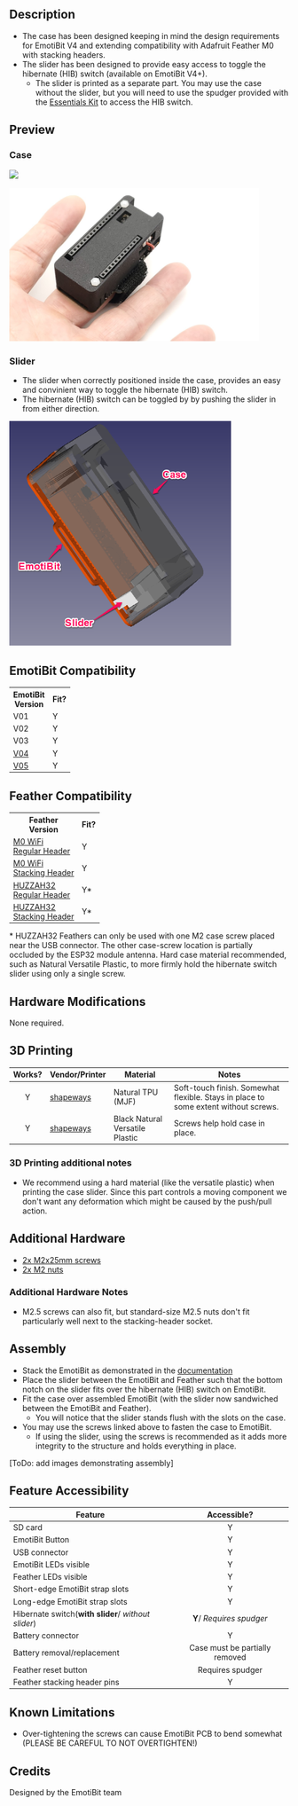 ## Description
- The case has been designed keeping in mind the design requirements for EmotiBit V4 and extending compatibility with Adafruit Feather M0 with stacking headers.
- The slider has been designed to provide easy access to toggle the hibernate (HIB) switch (available on EmotiBit V4+).
  - The slider is printed as a separate part. You may use the case without the slider, but you  will need to use the spudger provided with 
    the [Essentials Kit](https://shop.openbci.com/products/emotibit-essentials-kit) to access the HIB switch. 

## Preview

### Case
![](./assets/preview.gif)

<img src="./assets/SwissArmyCase_black_finger_01.png" width="450">

### Slider
- The slider when correctly positioned inside the case, provides an easy and convinient way to toggle the hibernate (HIB)
switch. 
- The hibernate (HIB) switch can be toggled by by pushing the slider in from either direction. 

<img src="./assets/SwissArmyKnife_complete-1.png" width="400"> 


## EmotiBit Compatibility
<!--- This table is written in minified html to permit scraping into a sub-table in the root EmotiBit_Cases/readme.md -->
<table><tr><th>EmotiBit<br>Version</th><th>Fit?</th></tr><tr><td>V01</td><td>Y</td></tr><tr><td>V02</td><td>Y</td></tr><tr><td>V03</td><td>Y</td></tr><tr><td><a href=https://github.com/EmotiBit/EmotiBit_Cases/tree/master/EmotiBit_3D_Models/V04>V04</a></td><td>Y</td></tr><tr><td><a href=https://github.com/EmotiBit/EmotiBit_Cases/tree/master/EmotiBit_3D_Models/V05>V05</a></td><td>Y</td></tr></table>

## Feather Compatibility
<!--- This table is written in minified html to permit scraping into a sub-table in the root EmotiBit_Cases/readme.md -->
<table><tr><th>Feather<br>Version</th><th>Fit?</th></tr><tr><td><a href=https://www.adafruit.com/product/2598>M0 WiFi<br>Regular Header</a></td><td>Y</td></tr><tr><td><a href=https://www.adafruit.com/product/3044>M0 WiFi<br>Stacking Header</a></td><td>Y</td></tr><tr><td><a href=https://www.adafruit.com/product/3591>HUZZAH32 <br>Regular Header</a></td><td>Y*</td></tr><tr><td><a href=https://www.adafruit.com/product/3619>HUZZAH32 <br>Stacking Header</a></td><td>Y*</td></tr></table>
* HUZZAH32 Feathers can only be used with one M2 case screw placed near the USB connector. The other case-screw location is partially occluded by the ESP32 module antenna. Hard case material recommended, such as Natural Versatile Plastic, to more firmly hold the hibernate switch slider using only a single screw.

## Hardware Modifications
None required.

## 3D Printing
| Works? | Vendor/Printer | Material | Notes |
| :----: | ------ | ------ | ------ |
| Y | [shapeways](https://www.shapeways.com/) | Natural TPU (MJF) | Soft-touch finish. Somewhat flexible. Stays in place to some extent without screws. |
| Y | [shapeways](https://www.shapeways.com/) | Black Natural Versatile Plastic | Screws help hold case in place. |

### 3D Printing additional notes
- We recommend using a hard material (like the versatile plastic) when printing the case slider.
Since this part controls a moving component we don't want any deformation which might be caused by the push/pull action.

## Additional Hardware
- [2x M2x25mm screws](https://www.digikey.com/en/products/detail/essentra-components/50M020040P025/11638319?s=N4IgTCBcDaIIwBYCsBaJAGAsus70PQAUdUA5AERAF0BfIA)
- [2x M2 nuts](https://www.digikey.com/en/products/detail/essentra-components/04M020040HN/9677098?s=N4IgTCBcDaIEoAUDCB2ADADgCwFoByAIiALoC%2BQA)

### Additional Hardware Notes
- M2.5 screws can also fit, but standard-size M2.5 nuts don't fit particularly well next to the stacking-header socket.



## Assembly
- Stack the EmotiBit as demonstrated in the [documentation](https://github.com/EmotiBit/EmotiBit_Docs/blob/master/Getting_Started.md#stack-your-emotibit)
- Place the slider between the EmotiBit and Feather such that the bottom notch on the slider fits over the hibernate (HIB) switch on EmotiBit.
- Fit the case over assembled EmotiBit (with the slider now sandwiched between the EmotiBit and Feather).
  - You will notice that the slider stands flush with the slots on the case.
- You may use the screws linked above to fasten the case to EmotiBit.
  - If using the slider, using the screws is recommended as it adds more integrity to the structure and holds everything in place.  

[ToDo: add images demonstrating assembly]

## Feature Accessibility
| Feature | Accessible? |
| ------ | :----: |
| SD card | Y |
| EmotiBit Button | Y |
| USB connector | Y |
| EmotiBit LEDs visible | Y |
| Feather LEDs visible | Y |
| Short-edge EmotiBit strap slots | Y |
| Long-edge EmotiBit strap slots  | Y |
| Hibernate switch(**with slider**/ *without slider*) | **Y**/ *Requires spudger*  |
| Battery connector | Y |
| Battery removal/replacement | Case must be partially removed |
| Feather reset button | Requires spudger |
| Feather stacking header pins | Y |

## Known Limitations
- Over-tightening the screws can cause EmotiBit PCB to bend somewhat (PLEASE BE CAREFUL TO NOT OVERTIGHTEN!)

## Credits
Designed by the EmotiBit team
